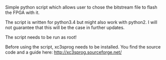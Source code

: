 Simple python script which allows user to chose the bitstream file to flash the FPGA with it. 

The script is written for python3.4 but might also work with python2. I will not guarantee that this will be the case in further updates.

The script needs to be run as root!

Before using the script, xc3sprog needs to be installed. You find the source code and a guide here: http://xc3sprog.sourceforge.net/






